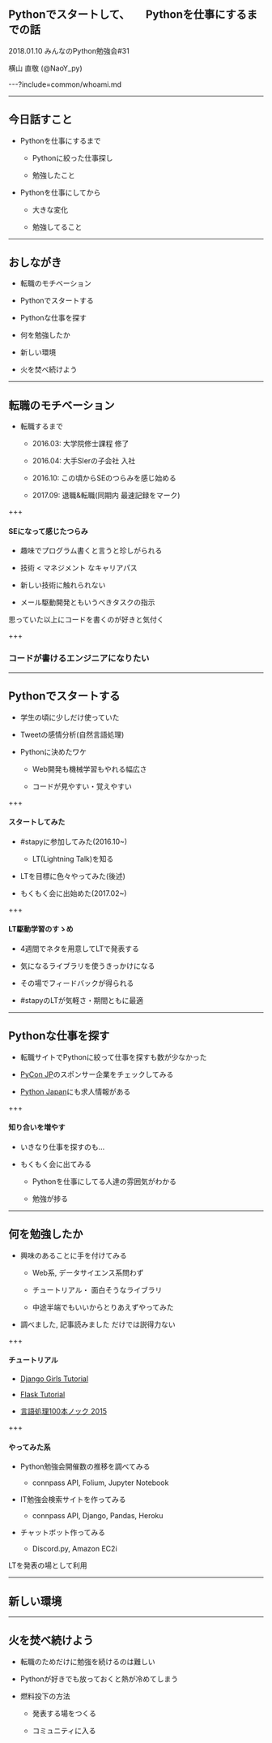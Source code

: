 ## Pythonでスタートして、　　Pythonを仕事にするまでの話


2018.01.10 みんなのPython勉強会#31

横山 直敬 (@NaoY_py)

---?include=common/whoami.md

---

## 今日話すこと

- Pythonを仕事にするまで

  - Pythonに絞った仕事探し

  - 勉強したこと

- Pythonを仕事にしてから

  - 大きな変化

  - 勉強してること

---

## おしながき

- 転職のモチベーション

- Pythonでスタートする

- Pythonな仕事を探す

- 何を勉強したか

- 新しい環境

- 火を焚べ続けよう

---

## 転職のモチベーション

- 転職するまで

  - 2016.03: 大学院修士課程 修了

  - 2016.04: 大手SIerの子会社 入社

  - 2016.10: この頃からSEのつらみを感じ始める

  - 2017.09: 退職&転職(同期内 最速記録をマーク)

+++

####  SEになって感じたつらみ

- 趣味でプログラム書くと言うと珍しがられる
  
- 技術 < マネジメント なキャリアパス

- 新しい技術に触れられない

- メール駆動開発ともいうべきタスクの指示

思っていた以上にコードを書くのが好きと気付く

+++

### コードが書けるエンジニアになりたい

---

## Pythonでスタートする

- 学生の頃に少しだけ使っていた

 - Tweetの感情分析(自然言語処理)

- Pythonに決めたワケ

  - Web開発も機械学習もやれる幅広さ

  - コードが見やすい・覚えやすい

+++

#### スタートしてみた

- #stapyに参加してみた(2016.10~)

  - LT(Lightning Talk)を知る

- LTを目標に色々やってみた(後述)

- もくもく会に出始めた(2017.02~)

+++

#### LT駆動学習のすゝめ

- 4週間でネタを用意してLTで発表する

- 気になるライブラリを使うきっかけになる

- その場でフィードバックが得られる

- #stapyのLTが気軽さ・期間ともに最適

---

## Pythonな仕事を探す

- 転職サイトでPythonに絞って仕事を探すも数が少なかった

- [PyCon JP](https://pycon.jp/2017/ja/)のスポンサー企業をチェックしてみる

- [Python Japan](http://www.python.jp/)にも求人情報がある

+++

#### 知り合いを増やす

- いきなり仕事を探すのも…

- もくもく会に出てみる

  - Pythonを仕事にしてる人達の雰囲気がわかる

  - 勉強が捗る

---

## 何を勉強したか

- 興味のあることに手を付けてみる

  - Web系, データサイエンス系問わず

  - チュートリアル・ 面白そうなライブラリ

  - 中途半端でもいいからとりあえずやってみた

- 調べました, 記事読みました だけでは説得力ない

+++

#### チュートリアル

- [Django Girls Tutorial](https://djangogirlsjapan.gitbooks.io/workshop_tutorialjp/)

- [Flask Tutorial](http://flask.pocoo.org/docs/0.12/tutorial/)

- [言語処理100本ノック 2015](http://www.cl.ecei.tohoku.ac.jp/nlp100/)

+++

####  やってみた系

- Python勉強会開催数の推移を調べてみる

  - connpass API, Folium, Jupyter Notebook

- IT勉強会検索サイトを作ってみる

  - connpass API, Django, Pandas, Heroku

- チャットボット作ってみる

  - Discord.py, Amazon EC2i

LTを発表の場として利用

---

## 新しい環境



---

## 火を焚べ続けよう

- 転職のためだけに勉強を続けるのは難しい

- Pythonが好きでも放っておくと熱が冷めてしまう

- 燃料投下の方法

  - 発表する場をつくる

  - コミュニティに入る

